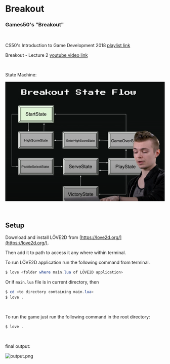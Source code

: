 # Breakout
### Games50's "Breakout"

<br>

CS50's Introduction to Game Development 2018 [playlist link](https://www.youtube.com/playlist?list=PLhQjrBD2T383Vx9-4vJYFsJbvZ_D17Qzh)

Breakout - Lecture 2 [youtube video link](https://www.youtube.com/watch?v=F86edI_EF3s)

<br>

State Machine:

![breakout-statemachine.png](breakout-statemachine.png)

<br>

## Setup

Download and install LÖVE2D from [https://love2d.org/](https://love2d.org/).

Then add it to path to access it any where within terminal.

To run LÖVE2D application run the following command from terminal.

```powershell
$ love <folder where main.lua of LÖVE2D application>
```

Or if `main.lua` file is in current directory, then

```powershell
$ cd <to directory containing main.lua>
$ love .
```

<br>

To run the game just run the following command in the root directory:

```powershell
$ love .
```

<br>

final output:

![output.png](output.png)